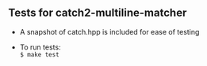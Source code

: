 ## Tests for catch2-multiline-matcher

- A snapshot of catch.hpp is included for ease of testing

- To run tests:  
``` $ make test ```

